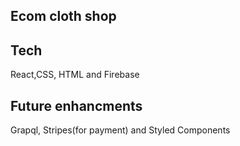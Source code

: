 ## Ecom cloth shop

## Tech

React,CSS, HTML and Firebase

## Future enhancments

Grapql, Stripes(for payment) and Styled Components
